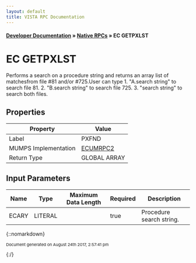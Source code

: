 ```yaml
---
layout: default
title: VISTA RPC Documentation
---
```


#### [Developer Documentation](../index) &#187; [Native RPCs](TableOfContents) &#187; EC GETPXLST<br/>
# EC GETPXLST

Performs a search on a procedure string and returns an array list of matchesfrom file #81 and/or #725.User can type     1.  "A.search string" to search file 81.    2.  "B.search string" to search file 725.    3.  "search string" to search both files.

## Properties

Property | Value
--- | ---
Label | PXFND
MUMPS Implementation | [ECUMRPC2](http://code.osehra.org/dox/Routine_ECUMRPC2_source.html)
Return Type | GLOBAL ARRAY


## Input Parameters

Name | Type | Maximum Data Length | Required | Description
--- | --- | --- | --- | ---
ECARY | LITERAL |  | true | Procedure search string.



{::nomarkdown} <br/><p style="font-size: 11px">Document generated on August 24th 2017, 2:57:41 pm</p>{:/}